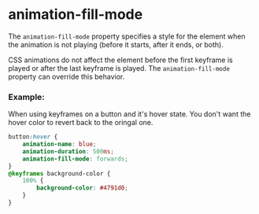 # animation-fill-mode

The `animation-fill-mode` property specifies a style for the element when the animation is not playing (before it starts, after it ends, or both).

CSS animations do not affect the element before the first keyframe is played or after the last keyframe is played. The `animation-fill-mode` property can override this behavior.

### Example:

When using keyframes on a button and it's hover state. You don't want the hover color to revert back to the oringal one.

```css
button:hover {
    animation-name: blue;
    animation-duration: 500ms;
    animation-fill-mode: forwards;
}
@keyframes background-color {
    100% {
        background-color: #4791d0;
    }
}
```
